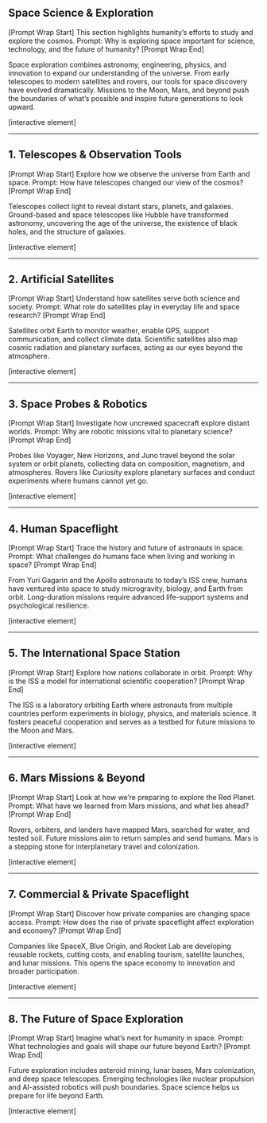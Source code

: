 ## Space Science & Exploration

\[Prompt Wrap Start]
This section highlights humanity’s efforts to study and explore the cosmos. Prompt: Why is exploring space important for science, technology, and the future of humanity?
\[Prompt Wrap End]

Space exploration combines astronomy, engineering, physics, and innovation to expand our understanding of the universe. From early telescopes to modern satellites and rovers, our tools for space discovery have evolved dramatically. Missions to the Moon, Mars, and beyond push the boundaries of what’s possible and inspire future generations to look upward.

\[interactive element]

---

## 1. Telescopes & Observation Tools

\[Prompt Wrap Start]
Explore how we observe the universe from Earth and space. Prompt: How have telescopes changed our view of the cosmos?
\[Prompt Wrap End]

Telescopes collect light to reveal distant stars, planets, and galaxies. Ground-based and space telescopes like Hubble have transformed astronomy, uncovering the age of the universe, the existence of black holes, and the structure of galaxies.

\[interactive element]

---

## 2. Artificial Satellites

\[Prompt Wrap Start]
Understand how satellites serve both science and society. Prompt: What role do satellites play in everyday life and space research?
\[Prompt Wrap End]

Satellites orbit Earth to monitor weather, enable GPS, support communication, and collect climate data. Scientific satellites also map cosmic radiation and planetary surfaces, acting as our eyes beyond the atmosphere.

\[interactive element]

---

## 3. Space Probes & Robotics

\[Prompt Wrap Start]
Investigate how uncrewed spacecraft explore distant worlds. Prompt: Why are robotic missions vital to planetary science?
\[Prompt Wrap End]

Probes like Voyager, New Horizons, and Juno travel beyond the solar system or orbit planets, collecting data on composition, magnetism, and atmospheres. Rovers like Curiosity explore planetary surfaces and conduct experiments where humans cannot yet go.

\[interactive element]

---

## 4. Human Spaceflight

\[Prompt Wrap Start]
Trace the history and future of astronauts in space. Prompt: What challenges do humans face when living and working in space?
\[Prompt Wrap End]

From Yuri Gagarin and the Apollo astronauts to today’s ISS crew, humans have ventured into space to study microgravity, biology, and Earth from orbit. Long-duration missions require advanced life-support systems and psychological resilience.

\[interactive element]

---

## 5. The International Space Station

\[Prompt Wrap Start]
Explore how nations collaborate in orbit. Prompt: Why is the ISS a model for international scientific cooperation?
\[Prompt Wrap End]

The ISS is a laboratory orbiting Earth where astronauts from multiple countries perform experiments in biology, physics, and materials science. It fosters peaceful cooperation and serves as a testbed for future missions to the Moon and Mars.

\[interactive element]

---

## 6. Mars Missions & Beyond

\[Prompt Wrap Start]
Look at how we’re preparing to explore the Red Planet. Prompt: What have we learned from Mars missions, and what lies ahead?
\[Prompt Wrap End]

Rovers, orbiters, and landers have mapped Mars, searched for water, and tested soil. Future missions aim to return samples and send humans. Mars is a stepping stone for interplanetary travel and colonization.

\[interactive element]

---

## 7. Commercial & Private Spaceflight

\[Prompt Wrap Start]
Discover how private companies are changing space access. Prompt: How does the rise of private spaceflight affect exploration and economy?
\[Prompt Wrap End]

Companies like SpaceX, Blue Origin, and Rocket Lab are developing reusable rockets, cutting costs, and enabling tourism, satellite launches, and lunar missions. This opens the space economy to innovation and broader participation.

\[interactive element]

---

## 8. The Future of Space Exploration

\[Prompt Wrap Start]
Imagine what’s next for humanity in space. Prompt: What technologies and goals will shape our future beyond Earth?
\[Prompt Wrap End]

Future exploration includes asteroid mining, lunar bases, Mars colonization, and deep space telescopes. Emerging technologies like nuclear propulsion and AI-assisted robotics will push boundaries. Space science helps us prepare for life beyond Earth.

\[interactive element]
